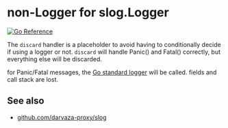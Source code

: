 # non-Logger for slog.Logger

[![Go Reference](https://pkg.go.dev/badge/github.com/darvaza-proxy/slog/handlers/discard.svg)](https://pkg.go.dev/github.com/darvaza-proxy/slog/handlers/discard)

The `discard` handler is a placeholder to avoid having to conditionally decide if using a logger
or not. `discard` will handle Panic() and Fatal() correctly, but everything else will be discarded.

for Panic/Fatal messages, the [Go standard logger](https://pkg.go.dev/log#Output) will be called. fields and call stack are lost.

## See also

* [github.com/darvaza-proxy/slog](https://pkg.go.dev/github.com/darvaza-proxy/slog)
